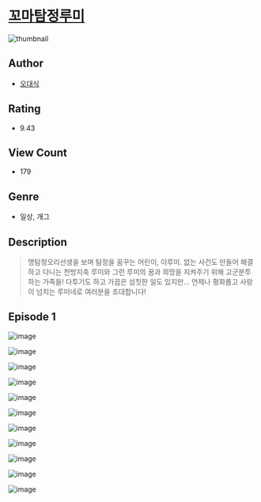 # [꼬마탐정루미](https://comic.naver.com/challenge/list?titleId=810305)
![thumbnail](https://image-comic.pstatic.net/user_contents_data/challenge_comic/2023/05/23/356201/upload_3690529682428998966_480x623.jpeg)

## Author
- [오대식](https://comic.naver.com/artistTitle?id=356201)

## Rating
- 9.43

## View Count
- 179

## Genre
- 일상, 개그

## Description
> 명탐정오리선생을 보며 탐정을 꿈꾸는 어린이, 이루미. 없는 사건도 만들어 해결하고 다니는 천방지축 루미와 그런 루미의 꿈과 희망을 지켜주기 위해 고군분투하는 가족들! 다투기도 하고 가끔은 섬칫한 일도 있지만… 언제나 평화롭고 사랑이 넘치는 루미네로 여러분을 초대합니다!


## Episode 1
![image](https://image-comic.pstatic.net/user_contents_data/challenge_comic/2023/05/23/356201/upload_3544387217461031224.jpeg)

![image](https://image-comic.pstatic.net/user_contents_data/challenge_comic/2023/05/23/356201/upload_7220787736510805347.jpeg)

![image](https://image-comic.pstatic.net/user_contents_data/challenge_comic/2023/05/23/356201/upload_7004841466676917345.jpeg)

![image](https://image-comic.pstatic.net/user_contents_data/challenge_comic/2023/05/23/356201/upload_7364852566178609201.jpeg)

![image](https://image-comic.pstatic.net/user_contents_data/challenge_comic/2023/05/23/356201/upload_7305457832728868148.jpeg)

![image](https://image-comic.pstatic.net/user_contents_data/challenge_comic/2023/05/23/356201/upload_7075547970642719798.jpeg)

![image](https://image-comic.pstatic.net/user_contents_data/challenge_comic/2023/05/23/356201/upload_4122820283962909753.jpeg)

![image](https://image-comic.pstatic.net/user_contents_data/challenge_comic/2023/05/23/356201/upload_7075216828577046835.jpeg)

![image](https://image-comic.pstatic.net/user_contents_data/challenge_comic/2023/05/23/356201/upload_3834313942486235235.jpeg)

![image](https://image-comic.pstatic.net/user_contents_data/challenge_comic/2023/05/23/356201/upload_7075770956687500089.jpeg)

![image](https://image-comic.pstatic.net/user_contents_data/challenge_comic/2023/05/23/356201/upload_7004050028040108389.jpeg)
